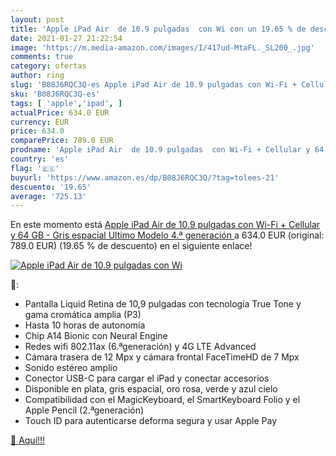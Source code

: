 ```yaml
---
layout: post
title: 'Apple iPad Air  de 10.9 pulgadas  con Wi con un 19.65 % de descuento'
date: 2021-01-27 21:22:54
image: 'https://m.media-amazon.com/images/I/417ud-MtaFL._SL200_.jpg'
comments: true
category: ofertas
author: ring
slug: 'B08J6RQC3Q-es Apple iPad Air de 10.9 pulgadas con Wi-Fi + Cellular y 64...'
sku: 'B08J6RQC3Q-es'
tags: [ 'apple','ipad', ]
actualPrice: 634.0 EUR
currency: EUR
price: 634.0
comparePrice: 789.0 EUR
prodname: 'Apple iPad Air  de 10.9 pulgadas  con Wi-Fi + Cellular y 64 GB  - Gris espacial  Ultimo Modelo  4.ª generación '
country: 'es'
flag: '🇪🇸'
buyurl: 'https://www.amazon.es/dp/B08J6RQC3Q/?tag=tolees-21'
descuento: '19.65'
average: '725.13'
---
```


En este momento está [Apple iPad Air  de 10.9 pulgadas  con Wi-Fi + Cellular y 64 GB  - Gris espacial  Ultimo Modelo  4.ª generación ](https://www.amazon.es/dp/B08J6RQC3Q/?tag=tolees-21) a 634.0 EUR (original: 789.0 EUR) (19.65 %  de descuento) en el siguiente enlace!

[![Apple iPad Air  de 10.9 pulgadas  con Wi](https://m.media-amazon.com/images/I/417ud-MtaFL._SL200_.jpg)](https://www.amazon.es/dp/B08J6RQC3Q/?tag=tolees-21)

🔎:

- Pantalla Liquid Retina de 10,9 pulgadas con tecnología True Tone y gama cromática amplia (P3)
- Hasta 10 horas de autonomía
- Chip A14 Bionic con Neural Engine
- Redes wifi 802.11ax (6.ªgeneración) y 4G LTE Advanced
- Cámara trasera de 12 Mpx y cámara frontal FaceTimeHD de 7 Mpx
- Sonido estéreo amplio
- Conector USB-C para cargar el iPad y conectar accesorios
- Disponible en plata, gris espacial, oro rosa, verde y azul cielo
- Compatibilidad con el MagicKeyboard, el SmartKeyboard Folio y el Apple Pencil (2.ªgeneración)
- Touch ID para autenticarse deforma segura y usar Apple Pay

[🛒 Aquí!!!](https://www.amazon.es/dp/B08J6RQC3Q/?tag=tolees-21)
